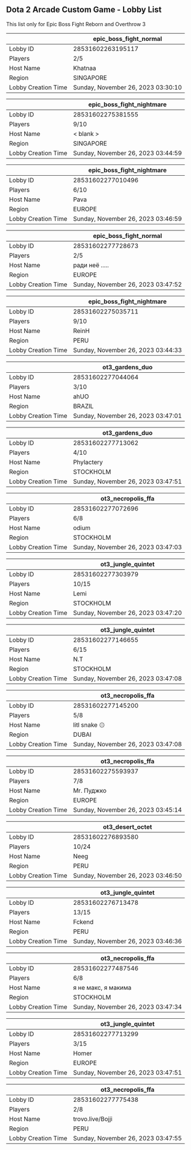 ## Dota 2 Arcade Custom Game - Lobby List

This list only for Epic Boss Fight Reborn and Overthrow 3

|  | epic_boss_fight_normal |
| ------ | ------ |
| Lobby ID | 28531602263195117 |
| Players | 2/5 |
| Host Name | Khatnaa |
| Region | SINGAPORE |
| Lobby Creation Time | Sunday, November 26, 2023 03:30:10 |


|  | epic_boss_fight_nightmare |
| ------ | ------ |
| Lobby ID | 28531602275381555 |
| Players | 9/10 |
| Host Name | < blank > |
| Region | SINGAPORE |
| Lobby Creation Time | Sunday, November 26, 2023 03:44:59 |


|  | epic_boss_fight_nightmare |
| ------ | ------ |
| Lobby ID | 28531602277010496 |
| Players | 6/10 |
| Host Name | Pava |
| Region | EUROPE |
| Lobby Creation Time | Sunday, November 26, 2023 03:46:59 |


|  | epic_boss_fight_normal |
| ------ | ------ |
| Lobby ID | 28531602277728673 |
| Players | 2/5 |
| Host Name | ради неё ..... |
| Region | EUROPE |
| Lobby Creation Time | Sunday, November 26, 2023 03:47:52 |


|  | epic_boss_fight_nightmare |
| ------ | ------ |
| Lobby ID | 28531602275035711 |
| Players | 9/10 |
| Host Name | ReinH |
| Region | PERU |
| Lobby Creation Time | Sunday, November 26, 2023 03:44:33 |


|  | ot3_gardens_duo |
| ------ | ------ |
| Lobby ID | 28531602277044064 |
| Players | 3/10 |
| Host Name | ahUO |
| Region | BRAZIL |
| Lobby Creation Time | Sunday, November 26, 2023 03:47:01 |


|  | ot3_gardens_duo |
| ------ | ------ |
| Lobby ID | 28531602277713062 |
| Players | 4/10 |
| Host Name | Phylactery |
| Region | STOCKHOLM |
| Lobby Creation Time | Sunday, November 26, 2023 03:47:51 |


|  | ot3_necropolis_ffa |
| ------ | ------ |
| Lobby ID | 28531602277072696 |
| Players | 6/8 |
| Host Name | odium |
| Region | STOCKHOLM |
| Lobby Creation Time | Sunday, November 26, 2023 03:47:03 |


|  | ot3_jungle_quintet |
| ------ | ------ |
| Lobby ID | 28531602277303979 |
| Players | 10/15 |
| Host Name | Lemi |
| Region | STOCKHOLM |
| Lobby Creation Time | Sunday, November 26, 2023 03:47:20 |


|  | ot3_jungle_quintet |
| ------ | ------ |
| Lobby ID | 28531602277146655 |
| Players | 6/15 |
| Host Name | N.T |
| Region | STOCKHOLM |
| Lobby Creation Time | Sunday, November 26, 2023 03:47:08 |


|  | ot3_necropolis_ffa |
| ------ | ------ |
| Lobby ID | 28531602277145200 |
| Players | 5/8 |
| Host Name | litl snake ۞ |
| Region | DUBAI |
| Lobby Creation Time | Sunday, November 26, 2023 03:47:08 |


|  | ot3_necropolis_ffa |
| ------ | ------ |
| Lobby ID | 28531602275593937 |
| Players | 7/8 |
| Host Name | Mr. Пуджко |
| Region | EUROPE |
| Lobby Creation Time | Sunday, November 26, 2023 03:45:14 |


|  | ot3_desert_octet |
| ------ | ------ |
| Lobby ID | 28531602276893580 |
| Players | 10/24 |
| Host Name | Neeg |
| Region | PERU |
| Lobby Creation Time | Sunday, November 26, 2023 03:46:50 |


|  | ot3_jungle_quintet |
| ------ | ------ |
| Lobby ID | 28531602276713478 |
| Players | 13/15 |
| Host Name | Fckend |
| Region | PERU |
| Lobby Creation Time | Sunday, November 26, 2023 03:46:36 |


|  | ot3_necropolis_ffa |
| ------ | ------ |
| Lobby ID | 28531602277487546 |
| Players | 6/8 |
| Host Name | я не макс, я макима |
| Region | STOCKHOLM |
| Lobby Creation Time | Sunday, November 26, 2023 03:47:34 |


|  | ot3_jungle_quintet |
| ------ | ------ |
| Lobby ID | 28531602277713299 |
| Players | 3/15 |
| Host Name | Homer |
| Region | EUROPE |
| Lobby Creation Time | Sunday, November 26, 2023 03:47:51 |


|  | ot3_necropolis_ffa |
| ------ | ------ |
| Lobby ID | 28531602277775438 |
| Players | 2/8 |
| Host Name | trovo.live/Bojji |
| Region | PERU |
| Lobby Creation Time | Sunday, November 26, 2023 03:47:55 |


